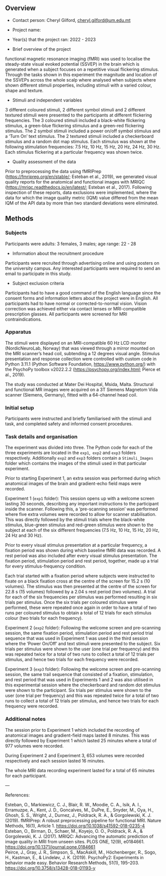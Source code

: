   
## Overview  

- Contact person: Cheryl Gilford, cheryl.gilford@um.edu.mt
    
- Project name:   
  
- Year(s) that the project ran: 2022 - 2023   
  
- Brief overview of the project
  
functional magnetic resonance imaging (fMRI) was used to localise the
steady-state visual evoked potential (SSVEP) in the brain which is
generated when a subject focuses on a repetitive visual flickering
stimulus. Through the tasks shown in this experiment the magnitude and
location of the SSVEPs across the whole scalp where analysed when
subjects where shown different stimuli properties, including stimuli
with a varied colour, shape and texture.  
  
- Stimuli and independent variables   
  
3 different coloured stimuli, 2 different symbol stimuli and 2 different
textured stimuli were presented to the participants at different
flickering frequencies. The 3 coloured stimuli included a black-white
flickering stimulus, a green-blue flickering stimulus and a green-red
flickering stimulus. The 2 symbol stimuli included a power on/off symbol
stimulus and a ‘Turn On’ text stimulus. The 2 textured stimuli included
a checkerboard stimulus and a random dot map stimulus. Each stimulus was
shown at the following stimulation frequencies: 7.5 Hz, 10 Hz, 15 Hz, 20
Hz, 24 Hz, 30 Hz. Each stimulus flickering at a particular frequency was
shown twice.  
  
- Quality assessment of the data  
  
Prior to preprocessing the data using fMRIPrep
(https://fmriprep.org/en/stable/; Esteban et al., 2019), we generated
visual quality reports for the anatomical and functional images with
MRIQC (https://mriqc.readthedocs.io/en/latest/; Esteban et al., 2017).
Following inspection of these reports, data exclusions were implemented,
where the data for which the image quality metric (IQM) value differed
from the mean IQM of the API data by more than two standard deviations
were eliminated.  
  
## Methods  
  
### Subjects  
  
Participants were adults: 3 females, 3 males; age range: 22 - 28  
  
- Information about the recruitment procedure
  
Participants were recruited through advertising online and using posters
on the university campus. Any interested participants were required to
send an email to participate in this study.  
  
- Subject exclusion criteria 
  
Participants had to have a good command of the English language since
the consent forms and information letters about the project were in
English. All participants had to have normal or corrected-to-normal
vision. Vision correction was achieved either via contact lenses or
MRI-compatible prescription glasses. All participants were screened for
MRI contraindications.  
  
### Apparatus  
  
The stimuli were displayed on an MRI-compatible 60 Hz LCD monitor
(NordicNeuroLab, Norway) that was viewed through a mirror mounted on the
MRI scanner’s head coil, subtending a 12 degrees visual angle. Stimulus
presentation and response collection were controlled with custom code in
Python 3.11.1 (Python Software Foundation, https://www.python.org/) with
the PsychoPy toolbox v2022.2.2 (https://psychopy.org/index.html; Pierce
et al., 2019).  
  
The study was conducted at Mater Dei Hospital, Msida, Malta. Structural
and functional MR images were acquired on a 3T Siemens Magnetom Vida
scanner (Siemens, Germany), fitted with a 64-channel head coil.  
  
### Initial setup  
  
Participants were instructed and briefly familiarised with the stimuli
and task, and completed safety and informed consent procedures.  
  
### Task details and organisation  
  
The experiment was divided into three. The Python code for each of the
three experiments are located in the ```exp1```,``` exp2```
and ```exp3``` folders respectively. Additionally ```exp2```
and ```exp3``` folders contain a ```Stimuli_Images``` folder
which contains the images of the stimuli used in that particular
experiment.  
  
Prior to starting Experiment 1, an extra session was performed during
which anatomical images of the brain and gradient-echo field maps were
recorded.  
  
Experiment 1 (```exp1``` folder): This session opens up with a
welcome screen lasting 30 seconds, describing any important instructions
to the participant inside the scanner. Following this, a ‘pre-scanning
session’ was performed where five extra volumes were recorded to allow
for scanner stabilisation. This was directly followed by the stimuli
trials where the black-white stimulus, blue-green stimulus and red-green
stimulus were shown to the subject at each of the six different
frequencies (7.5 Hz, 10 Hz, 15 Hz, 20 Hz, 24 Hz and 30 Hz).  
  
Prior to every visual stimulus presentation at a particular frequency, a
fixation period was shown during which baseline fMRI data was recorded.
A rest period was also included after every visual stimulus
presentation. The fixation period, stimulation period and rest period,
together, made up a trial for every stimulus-frequency condition.  
  
Each trial started with a fixation period where subjects were instructed
to fixate on a black fixation cross at the centre of the screen for 15.2
s (10 volumes). The stimulus was then presented at the centre of the
screen for 22.8 s (15 volumes) followed by a 2.04 s rest period (two
volumes). A trial for each of the six frequencies per stimulus was
performed resulting in six trials per stimulus. Once the six trials per
coloured stimulus were performed, these were repeated once again in
order to have a total of two runs per coloured stimulus to obtain a
total of 12 trials for each stimulus colour (two trials for each
frequency).  
  
Experiment 2 (```exp2``` folder): Following the welcome screen and
pre-scanning session, the same fixation period, stimulation period and
rest period trial sequence that was used in Experiment 1 was used in the
third session where the ‘Power On/Off’ and text stimuli were presented
to the subject. Six trials per stimulus were shown to the user (one
trial per frequency) and this was repeated twice for a total of two runs
to collect a total of 12 trials per stimulus, and hence two trials for
each frequency were recorded.  
  
Experiment 3 (```exp3``` folder): Following the welcome screen and
pre-scanning session, the same trail sequence that consisted of a
fixation, stimulation, and rest period that was used in Experiments 1
and 2 was also utilised in this experimental session where the
checkerboard and random dot stimulus were shown to the participant. Six
trials per stimulus were shown to the user (one trial per frequency) and
this was repeated twice for a total of two runs to collect a total of 12
trials per stimulus, and hence two trials for each frequency were
recorded.  
  
### Additional notes  
  
The session prior to Experiment 1 which included the recording of
anatomical images and gradient-field maps lasted 8 minutes. This was
directly followed by Experiment 1 which lasted 25 minutes where a total
of 977 volumes were recorded.  
  
During Experiment 2 and Experiment 3, 653 volumes were recorded
respectively and each session lasted 16 minutes.  
  
The whole MRI data recording experiment lasted for a total of 65 minutes
for each participant.  
  
  
—  
  
References:  
  
Esteban, O., Markiewicz, C. J., Blair, R. W., Moodie, C. A., Isik, A.
I., Erramuzpe, A., Kent, J. D., Goncalves, M., DuPre, E., Snyder, M.,
Oya, H., Ghosh, S. S., Wright, J., Durnez, J., Poldrack, R. A., &
Gorgolewski, K. J. (2019). fMRIPrep: A robust preprocessing pipeline for
functional MRI. Nature Methods, 16(1), Article 1.
<u><https://doi.org/10.1038/s41592-018-0235-4></u>  
Esteban, O., Birman, D., Schaer, M., Koyejo, O. O., Poldrack, R. A., &
Gorgolewski, K. J. (2017). MRIQC: Advancing the automatic prediction of
image quality in MRI from unseen sites. PLOS ONE, 12(9), e0184661.
<u><https://doi.org/10.1371/journal.pone.0184661></u>  
Peirce, J., Gray, J. R., Simpson, S., MacAskill, M., Höchenberger, R.,
Sogo, H., Kastman, E., & Lindeløv, J. K. (2019). PsychoPy2: Experiments
in behavior made easy. Behavior Research Methods, 51(1), 195–203.
<u><https://doi.org/10.3758/s13428-018-01193-y></u>  
  
